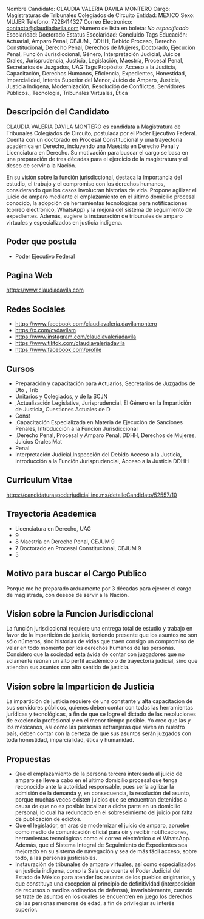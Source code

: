 Nombre Candidato: CLAUDIA VALERIA DAVILA MONTERO
Cargo: Magistraturas de Tribunales Colegiados de Circuito
Entidad: MEXICO
Sexo: MUJER
Telefono: 7228414327
Correo Electronico: contacto@claudiadavila.com
Numero de lista en boleta: *No especificado*
Escolaridad: Doctorado
Estatus Escolaridad: Concluido
Tags Educación: Actuarial, Amparo Penal, CEJUM., DDHH, Debido Proceso, Derecho Constitucional, Derecho Penal, Derechos de Mujeres, Doctorado, Ejecución Penal, Función Jurisdiccional, Género, Interpretación Judicial, Juicios Orales, Jurisprudencia, Justicia, Legislación, Maestría, Procesal Penal, Secretarios de Juzgados, UAG
Tags Propósito: Acceso a la Justicia, Capacitación, Derechos Humanos, Eficiencia, Expedientes, Honestidad, Imparcialidad, Interés Superior del Menor, Juicio de Amparo, Justicia, Justicia Indígena, Modernización, Resolución de Conflictos, Servidores Públicos., Tecnología, Tribunales Virtuales, Ética


## Descripción del Candidato 

CLAUDIA VALERIA DAVILA MONTERO es candidata a Magistratura de Tribunales Colegiados de Circuito, postulada por el Poder Ejecutivo Federal. Cuenta con un doctorado en Procesal Constitucional y una trayectoria académica en Derecho, incluyendo una Maestría en Derecho Penal y Licenciatura en Derecho. Su motivación para buscar el cargo se basa en una preparación de tres décadas para el ejercicio de la magistratura y el deseo de servir a la Nación.

En su visión sobre la función jurisdiccional, destaca la importancia del estudio, el trabajo y el compromiso con los derechos humanos, considerando que los casos involucran historias de vida. Propone agilizar el juicio de amparo mediante el emplazamiento en el último domicilio procesal conocido, la adopción de herramientas tecnológicas para notificaciones (correo electrónico, WhatsApp) y la mejora del sistema de seguimiento de expedientes. Además, sugiere la instauración de tribunales de amparo virtuales y especializados en justicia indígena.


## Poder que postula

- Poder Ejecutivo Federal


## Pagina Web

https://www.claudiadavila.com


## Redes Sociales

- https://www.facebook.com/claudiavaleria.davilamontero
- https://x.com/cvdavilam
- https://www.instagram.com/claudiavaleriadavila
- https://www.tiktok.com/claudiavaleriadavila
- https://www.facebook.com/profile


## Cursos

- Preparación y capacitación para Actuarios, Secretarios de Juzgados de Dto , Trib
- Unitarios y Colegiados, y de la SCJN
- ,Actualización Legislativa, Jurisprudencial, El Género en la Impartición de Justicia, Cuestiones Actuales de D
- Const
- ,Capacitación Especializada en Materia de Ejecución de Sanciones Penales, Introducción a la Función Jurisdiccional
- ,Derecho Penal, Procesal y Amparo Penal, DDHH, Derechos de Mujeres, Juicios Orales Mat
- Penal
- Interpretación Judicial,Inspección del Debido Acceso a la Justicia, Introducción a la Función Jurisprudencial, Acceso a la Justicia DDHH


## Curriculum Vitae

https://candidaturaspoderjudicial.ine.mx/detalleCandidato/52557/10


## Trayectoria Academica

- Licenciatura en Derecho, UAG
- 9
- 8 Maestría en Derecho Penal, CEJUM 9
- 7 Doctorado en Procesal Constitucional, CEJUM 9
- 5


## Motivo para buscar el Cargo Publico

Porque me he preparado arduamente por 3 décadas para ejercer el cargo de magistrada, con deseos de servir a la Nación.


## Vision sobre la Funcion Jurisdiccional

La función jurisdiccional requiere una entrega total de estudio y trabajo en favor de la impartición de justicia, teniendo presente que los asuntos no son sólo números, sino historias de vidas que traen consigo un compromiso de velar en todo momento por los derechos humanos de las personas. Considero que la sociedad está ávida de contar con juzgadores que no solamente reúnan un alto perfil académico o de trayectoria judicial, sino que atiendan sus asuntos con alto sentido de justicia.


## Vision sobre la Imparticion de Justicia

La impartición de justicia requiere de una constante y alta capacitación de sus servidores públicos, quienes deben contar con todas las herramientas jurídicas y tecnológicas, a fin de que se logre el dictado de las resoluciones de excelencia profesional y en el menor tiempo posible. Yo creo que las y los mexicanos, así como las personas extranjeras que viven en nuestro país, deben contar con la certeza de que sus asuntos serán juzgados con toda honestidad, imparcialidad, ética y humanidad.


## Propuestas

- Que el emplazamiento de la persona tercera interesada al juicio de amparo se lleve a cabo en el último domicilio procesal que tenga reconocido ante la autoridad responsable, pues sería agilizar la admisión de la demanda y, en consecuencia, la resolución del asunto, porque muchas veces existen juicios que se encuentran detenidos a causa de que no es posible localizar a dicha parte en un domicilio personal, lo cual ha redundado en el sobreseimiento del juicio por falta de publicación de edictos.
- Que el legislador, en aras de modernizar el juicio de amparo, apruebe como medio de comunicación oficial para oír y recibir notificaciones, herramientas tecnológicas como el correo electrónico o el WhatsApp. Además, que el Sistema Integral de Seguimiento de Expedientes sea mejorado en su sistema de navegación y sea de más fácil acceso, sobre todo, a las personas justiciables.
- Instauración de tribunales de amparo virtuales, así como especializados en justicia indígena, como la Sala que cuenta el Poder Judicial del Estado de México para atender los asuntos de los pueblos originarios, y que constituya una excepción al principio de definitividad (interposición de recursos o medios ordinarios de defensa), invariablemente, cuando se trate de asuntos en los cuales se encuentren en juego los derechos de las personas menores de edad, a fin de privilegiar su interés superior.

